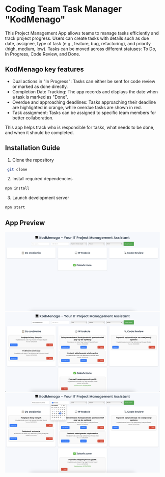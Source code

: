 # Coding Team Task Manager "KodMenago"

This Project Management App allows teams to manage tasks efficiently and track project progress. Users can create tasks with details such as due date, assignee, type of task (e.g., feature, bug, refactoring), and priority (high, medium, low). Tasks can be moved across different statuses: To Do, In Progress, Code Review, and Done.


## KodMenago key features
 
- Dual actions in "In Progress": Tasks can either be sent for code review or marked as done directly.
- Completion Date Tracking: The app records and displays the date when a task is marked as "Done".
- Overdue and approaching deadlines: Tasks approaching their deadline are highlighted in orange, while overdue tasks are shown in  red.
- Task assignment: Tasks can be assigned to specific team members for better collaboration.


This app helps track who is responsible for tasks, what needs to be done, and when it should be completed.

## Installation Guide

1. Clone the repository

```bash
 git clone 
 ```

 2.  Install required dependencies 

 ```bash
 npm install
 ```

 3. Launch development server

```bash
npm start
```

## App Preview

![App Screenshot](./assets/screen1.png)
![App Screenshot](./assets/screen2.png)
![App Screenshot](./assets/screen3.png)

